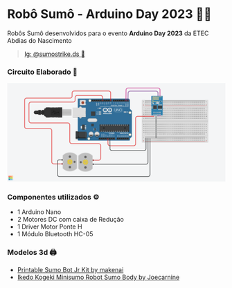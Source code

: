 # Robô Sumô - Arduino Day 2023 🤖🥊

<p>Robôs Sumô desenvolvidos para o evento <b>Arduino Day 2023</b> da ETEC Abdias do Nascimento </p>

> [Ig: @sumostrike.ds 🎥](https://www.instagram.com/sumostrike.ds/)

### Circuito Elaborado 🔌
![Circuito dos Robôs](./assets/Sumostrike.png)

### Componentes utilizados ⚙️
- 1 Arduino Nano
- 2 Motores DC com caixa de Redução
- 1 Driver Motor Ponte H
- 1 Módulo Bluetooth HC-05

### Modelos 3d 🖨️
- [Printable Sumo Bot Jr Kit by makenai](https://www.thingiverse.com/thing:357369)
- [
Ikedo Kogeki Minisumo Robot Sumo Body by Joecarnine](https://www.thingiverse.com/thing:3911221)
